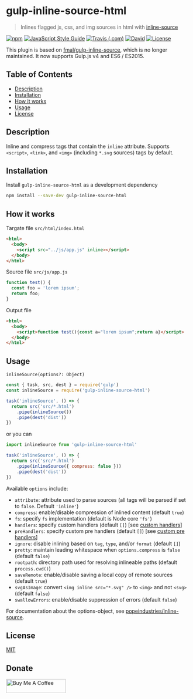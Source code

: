 # gulp-inline-source-html

> Inlines flagged js, css, and img sources in html with [inline-source](https://github.com/popeindustries/inline-source)

[![npm](https://img.shields.io/npm/v/gulp-inline-source-html.svg?style=flat-square)](https://www.npmjs.com/package/gulp-inline-source-html)
[![JavaScript Style Guide](https://img.shields.io/badge/code_style-standard-brightgreen.svg?style=flat-square)](https://standardjs.com)
[![Travis (.com)](https://img.shields.io/travis/com/exuanbo/gulp-inline-source-html/master.svg?style=flat-square)](http://travis-ci.com/exuanbo/gulp-inline-source-html)
[![David](https://img.shields.io/david/exuanbo/gulp-inline-source-html.svg?style=flat-square)](https://david-dm.org/exuanbo/gulp-inline-source-html)
[![License](https://img.shields.io/github/license/exuanbo/gulp-inline-source-html.svg?style=flat-square)](https://github.com/exuanbo/gulp-inline-source-html/blob/master/LICENSE)

This plugin is based on [fmal/gulp-inline-source](https://github.com/fmal/gulp-inline-source), which is no longer maintained. It now supports Gulp.js v4 and ES6 / ES2015.

## Table of Contents

- [Description](#description)
- [Installation](#installation)
- [How it works](#how-it-works)
- [Usage](#usage)
- [License](#license)

## Description

Inline and compress tags that contain the `inline` attribute. Supports `<script>`, `<link>`, and `<img>` (including `*.svg` sources) tags by default.

## Installation

Install `gulp-inline-source-html` as a development dependency

```bash
npm install --save-dev gulp-inline-source-html
```

## How it works

Targate file `src/html/index.html`

```html
<html>
  <body>
    <script src="../js/app.js" inline></script>
  </body>
</html>
```

Source file `src/js/app.js`

```js
function test() {
  const foo = 'lorem ipsum';
  return foo;
}
```

Output file

```html
<html>
  <body>
    <script>function test(){const a="lorem ipsum";return a}</script>
  </body>
</html>
```

## Usage

`inlineSource(options?: Object)`

```javascript
const { task, src, dest } = require('gulp')
const inlineSource = require('gulp-inline-source-html')

task('inlineSource', () => {
  return src('src/*.html')
    .pipe(inlineSource())
    .pipe(dest('dist'))
})
```

or you can

```javascript
import inlineSource from 'gulp-inline-source-html'
```

```javascript
task('inlineSource', () => {
  return src('src/*.html')
    .pipe(inlineSource({ compress: false }))
    .pipe(dest('dist'))
})
```

Available `options` include:

- `attribute`: attribute used to parse sources (all tags will be parsed if set to `false`. Default `'inline'`)
- `compress`: enable/disable compression of inlined content (default `true`)
- `fs`: specify `fs` implementation (default is Node core `'fs'`)
- `handlers`: specify custom handlers (default `[]`) [see [custom handlers](#custom-handlers)]
- `preHandlers`: specify custom pre handlers (default `[]`) [see [custom pre handlers](#custom-pre-handlers)]
- `ignore`: disable inlining based on `tag`, `type`, and/or `format` (default `[]`)
- `pretty`: maintain leading whitespace when `options.compress` is `false` (default `false`)
- `rootpath`: directory path used for resolving inlineable paths (default `process.cwd()`)
- `saveRemote`: enable/disable saving a local copy of remote sources (default `true`)
- `svgAsImage`: convert `<img inline src="*.svg" />` to `<img>` and not `<svg>` (default `false`)
- `swallowErrors`: enable/disable suppression of errors (default `false`)

For documentation about the options-object, see [popeindustries/inline-source](https://github.com/popeindustries/inline-source#usage).

## License

[MIT](https://github.com/exuanbo/gulp-inline-source-html/blob/master/LICENSE)

## Donate

<a href="https://www.buymeacoffee.com/exuanbo" target="_blank"><img src="https://cdn.buymeacoffee.com/buttons/lato-orange.png" alt="Buy Me A Coffee" height="38.25px" width="162.75px"></a>
